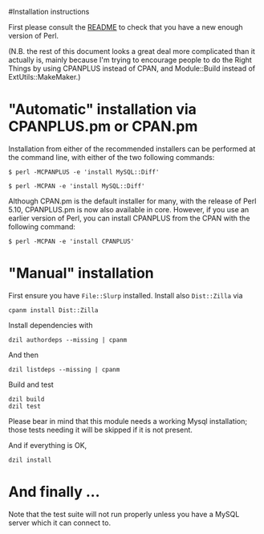 #Installation instructions

First please consult the [README](README.md) to check that you have a new enough
version of Perl.

(N.B. the rest of this document looks a great deal more complicated
than it actually is, mainly because I'm trying to encourage people to
do the Right Things by using CPANPLUS instead of CPAN, and
Module::Build instead of ExtUtils::MakeMaker.)


"Automatic" installation via CPANPLUS.pm or CPAN.pm
=========================================================================

Installation from either of the recommended installers can be performed at the
command line, with either of the two following commands:

	$ perl -MCPANPLUS -e 'install MySQL::Diff'

	$ perl -MCPAN -e 'install MySQL::Diff'

Although CPAN.pm is the default installer for many, with the release of Perl
5.10, CPANPLUS.pm is now also available in core. However, if you use an earlier
version of Perl, you can install CPANPLUS from the CPAN with the following
command:

	$ perl -MCPAN -e 'install CPANPLUS'


"Manual" installation
=========================================================================

First ensure you have `File::Slurp` installed. Install also
`Dist::Zilla` via

	cpanm install Dist::Zilla
	
Install dependencies with

	dzil authordeps --missing | cpanm
	
And then

	dzil listdeps --missing | cpanm
	
Build and test

	dzil build 
	dzil test
	
Please bear in mind that this module needs a working Mysql
installation; those tests needing it will be skipped if it is not
present. 

And if everything is OK, 

	dzil install



And finally ...
=========================================================================

Note that the test suite will not run properly unless you have
a MySQL server which it can connect to.


